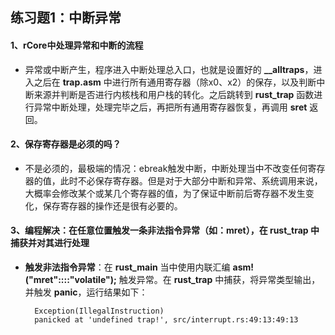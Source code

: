## 练习题1：中断异常
#### 1、rCore中处理异常和中断的流程
* 异常或中断产生，程序进入中断处理总入口，也就是设置好的 **__alltraps**，进入之后在 **trap.asm** 中进行所有通用寄存器（除x0、x2）的保存，以及判断中断来源并判断是否进行内核栈和用户栈的转化。之后跳转到 **rust_trap** 函数进行异常中断处理，处理完毕之后，再把所有通用寄存器恢复，再调用 **sret** 返回。

#### 2、保存寄存器是必须的吗？
* 不是必须的，最极端的情况：ebreak触发中断，中断处理当中不改变任何寄存器的值，此时不必保存寄存器。但是对于大部分中断和异常、系统调用来说，大概率会修改某个或某几个寄存器的值，为了保证中断前后寄存器不发生变化，保存寄存器的操作还是很有必要的。

#### 3、编程解决：在任意位置触发一条非法指令异常（如：mret），在 rust_trap 中捕获并对其进行处理
* **触发非法指令异常**：在 **rust_main** 当中使用内联汇编 **asm!("mret"::::"volatile");** 触发异常。在 **rust_trap** 中捕获，将异常类型输出，并触发 **panic**，运行结果如下：
	
	
		Exception(IllegalInstruction)
		panicked at 'undefined trap!', src/interrupt.rs:49:13:49:13
